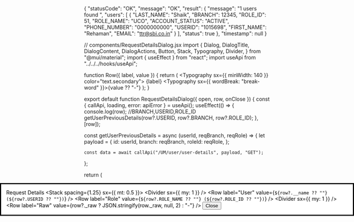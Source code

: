 {
    "statusCode": "OK",
    "message": "OK",
    "result": {
        "message": "1 users found ",
        "users": [
            {
                "LAST_NAME": "Shaik",
                "BRANCH": 12345,
                "ROLE_ID": 51,
                "ROLE_NAME": "UCO",
                "ACCOUNT_STATUS": "ACTIVE",
                "PHONE_NUMBER": "0000000000",
                "USERID": "1015698",
                "FIRST_NAME": "Rehaman",
                "EMAIL": "ttr@sbi.co.in"
            }
        ],
        "status": true
    },
    "timestamp": null
}


// components/RequestDetailsDialog.jsx
import {
  Dialog,
  DialogTitle,
  DialogContent,
  DialogActions,
  Button,
  Stack,
  Typography,
  Divider,
} from "@mui/material";
import { useEffect } from "react";
import useApi from "../../../hooks/useApi";

function Row({ label, value }) {
  return (
    <Stack direction="row" spacing={1}>
      <Typography sx={{ minWidth: 140 }} color="text.secondary">
        {label}
      </Typography>
      <Typography sx={{ wordBreak: "break-word" }}>{value ?? "-"}</Typography>
    </Stack>
  );
}

export default function RequestDetailsDialog({ open, row, onClose }) {
  const { callApi, loading, error: apiError } = useApi();
  useEffect(() => {
    console.log(row); //BRANCH,USERID,ROLE_ID
    getUserPreviousDetails(row?.USERID, row?.BRANCH, row?.ROLE_ID);
  }, [row]);

  const getUserPreviousDetails = async (userId, reqBranch, reqRole) => {
    let payload = {
      id: userId,
      branch: reqBranch,
      roleId: reqRole,
    };

    const data = await callApi("/UM/user/user-details", payload, "GET");
    
  };

  return (
    <Dialog open={open} onClose={onClose} maxWidth="sm" fullWidth>
      <DialogTitle>Request Details</DialogTitle>
      <DialogContent>
        <Stack spacing={1.25} sx={{ mt: 0.5 }}>
          <Row label="Request ID" value={row?.REQUEST_ID} />
          <Row label="Type" value={row?.REQUEST_TYPE} />
          <Row label="Status" value={row?.STATUS} />
          <Divider sx={{ my: 1 }} />
          <Row
            label="User"
            value={`${row?.__name ?? ""} (${row?.USERID ?? ""})`}
          />
          <Row label="Email" value={row?.EMAIL} />
          <Row label="Phone" value={row?.PHONE_NUMBER} />
          <Row
            label="Role"
            value={`${row?.ROLE_NAME ?? ""} (${row?.ROLE_ID ?? ""})`}
          />
          <Row label="Branch" value={row?.BRANCH} />
          <Divider sx={{ my: 1 }} />
          <Row label="Requested At" value={row?.REQUESTED_AT} />
          <Row
            label="Raw"
            value={row?._raw ? JSON.stringify(row._raw, null, 2) : "-"}
          />
        </Stack>
      </DialogContent>
      <DialogActions>
        <Button onClick={onClose} variant="contained">
          Close
        </Button>
      </DialogActions>
    </Dialog>
  );
}

https://localhost:1000/UM/user/user-details?id=1015698&branch=&roleId=51
